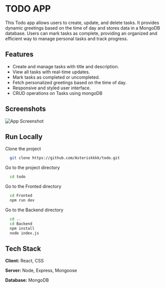 # TODO APP

This Todo app allows users to create, update, and delete tasks. It provides dynamic greetings based on the time of day and stores data in a MongoDB database. Users can mark tasks as complete, providing an organized and efficient way to manage personal tasks and track progress.







## Features

- Create and manage tasks with title and description.
- View all tasks with real-time updates.
- Mark tasks as completed or uncompleted.
- Fetch personalized greetings based on the time of day.
- Responsive and styled user interface.
- CRUD operations on Tasks using mongoDB

## Screenshots

![App Screenshot](https://via.placeholder.com/468x300?text=App+Screenshot+Here)


## Run Locally

Clone the project

```bash
  git clone https://github.com/Asteriskkkk/todo.git
```

Go to the project directory

```bash
  cd todo
```

Go to the Fronted directory

```bash
  cd Fronted
  npm run dev
```

Go to the Backend directory

```bash
  cd ..
  cd Backend
  npm install
  node index.js
```
## Tech Stack

**Client:** React, CSS 

**Server:** Node, Express, Mongoose

**Database:** MongoDB

